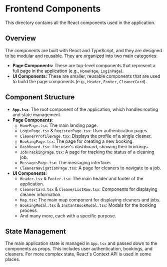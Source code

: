 # Frontend Components

This directory contains all the React components used in the application.

## Overview

The components are built with React and TypeScript, and they are designed to be modular and reusable. They are organized into two main categories:

-   **Page Components:** These are top-level components that represent a full page in the application (e.g., `HomePage`, `LoginPage`).
-   **UI Components:** These are smaller, reusable components that are used to build the page components (e.g., `Header`, `Footer`, `CleanerCard`).

## Component Structure

-   **`App.tsx`**: The root component of the application, which handles routing and state management.
-   **Page Components**:
    -   `HomePage.tsx`: The main landing page.
    -   `LoginPage.tsx` & `RegisterPage.tsx`: User authentication pages.
    -   `CleanerProfilePage.tsx`: Displays the profile of a single cleaner.
    -   `BookingPage.tsx`: The page for creating a new booking.
    -   `Dashboard.tsx`: The user's dashboard, showing their bookings.
    -   `JobTrackingPage.tsx`: A page for tracking the status of a cleaning job.
    -   `MessagesPage.tsx`: The messaging interface.
    -   `CleanerNavigationPage.tsx`: A page for cleaners to navigate to a job.
-   **UI Components**:
    -   `Header.tsx` & `Footer.tsx`: The main header and footer of the application.
    -   `CleanerCard.tsx` & `CleanerListRow.tsx`: Components for displaying cleaner information.
    -   `Map.tsx`: The main map component for displaying cleaners and jobs.
    -   `BookingModal.tsx` & `InstantBookModal.tsx`: Modals for the booking process.
    -   And many more, each with a specific purpose.

## State Management

The main application state is managed in `App.tsx` and passed down to the components as props. This includes user authentication, bookings, and cleaners. For more complex state, React's Context API is used in some places.